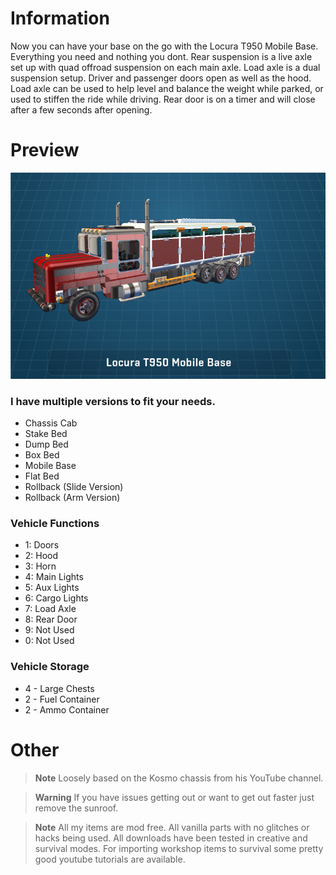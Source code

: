 # Information
Now you can have your base on the go with the Locura T950 Mobile Base. Everything you need and nothing you dont. Rear suspension is a live axle set up with quad offroad suspension on each main axle. Load axle is a dual suspension setup. Driver and passenger doors open as well as the hood. Load axle can be used to help level and balance the weight while parked, or used to stiffen the ride while driving. Rear door is on a timer and will close after a few seconds after opening.   

# Preview
![Image of Screen](image.png?raw=true)

### I have multiple versions to fit your needs. 
- Chassis Cab
- Stake Bed
- Dump Bed
- Box Bed
- Mobile Base
- Flat Bed
- Rollback (Slide Version)
- Rollback (Arm Version)

### Vehicle Functions
- 1: Doors
- 2: Hood
- 3: Horn
- 4: Main Lights
- 5: Aux Lights
- 6: Cargo Lights
- 7: Load Axle
- 8: Rear Door
- 9: Not Used
- 0: Not Used
  
### Vehicle Storage
- 4 - Large Chests
- 2 - Fuel Container
- 2 - Ammo Container

# Other
> **Note**
> Loosely based on the Kosmo chassis from his YouTube channel.

> **Warning**
> If you have issues getting out or want to get out faster just remove the sunroof.

> **Note**
> All my items are mod free. All vanilla parts with no glitches or hacks being used. All downloads have been tested in creative and survival modes. For importing workshop items to survival some pretty good youtube tutorials are available.
